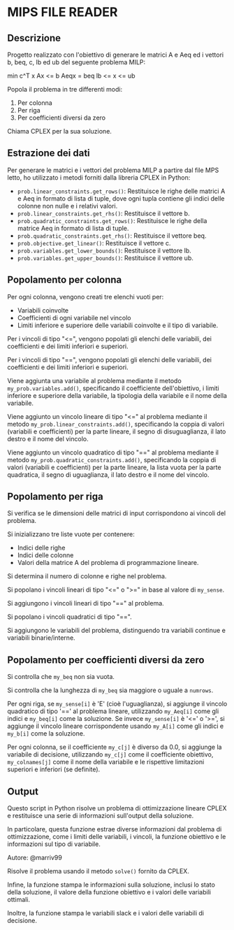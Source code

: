 # **MIPS FILE READER**

## Descrizione
Progetto realizzato con  l'obiettivo di generare le matrici A e Aeq ed i vettori b, beq, c, lb ed ub del seguente problema MILP:

min c^T x
Ax <= b
Aeqx = beq
lb <= x <= ub

Popola il problema in tre differenti modi:
1. Per colonna
2. Per riga
3. Per coefficienti diversi da zero

Chiama CPLEX per la sua soluzione.

## Estrazione dei dati
Per generare le matrici e i vettori del problema MILP a partire dal file MPS letto, ho utilizzato i metodi forniti dalla libreria CPLEX in Python:

- `prob.linear_constraints.get_rows()`: Restituisce le righe delle matrici A e Aeq in formato di lista di tuple, dove ogni tupla contiene gli indici delle colonne non nulle e i relativi valori.
- `prob.linear_constraints.get_rhs()`: Restituisce il vettore b.
- `prob.quadratic_constraints.get_rows()`: Restituisce le righe della matrice Aeq in formato di lista di tuple.
- `prob.quadratic_constraints.get_rhs()`: Restituisce il vettore beq.
- `prob.objective.get_linear()`: Restituisce il vettore c.
- `prob.variables.get_lower_bounds()`: Restituisce il vettore lb.
- `prob.variables.get_upper_bounds()`: Restituisce il vettore ub.

## Popolamento per colonna
Per ogni colonna, vengono creati tre elenchi vuoti per:
- Variabili coinvolte
- Coefficienti di ogni variabile nel vincolo
- Limiti inferiore e superiore delle variabili coinvolte e il tipo di variabile.

Per i vincoli di tipo "<=", vengono popolati gli elenchi delle variabili, dei coefficienti e dei limiti inferiori e superiori.

Per i vincoli di tipo "==", vengono popolati gli elenchi delle variabili, dei coefficienti e dei limiti inferiori e superiori.

Viene aggiunta una variabile al problema mediante il metodo `my_prob.variables.add()`, specificando il coefficiente dell'obiettivo, i limiti inferiore e superiore della variabile, la tipologia della variabile e il nome della variabile.

Viene aggiunto un vincolo lineare di tipo "<=" al problema mediante il metodo `my_prob.linear_constraints.add()`, specificando la coppia di valori (variabili e coefficienti) per la parte lineare, il segno di disuguaglianza, il lato destro e il nome del vincolo.

Viene aggiunto un vincolo quadratico di tipo "==" al problema mediante il metodo `my_prob.quadratic_constraints.add()`, specificando la coppia di valori (variabili e coefficienti) per la parte lineare, la lista vuota per la parte quadratica, il segno di uguaglianza, il lato destro e il nome del vincolo.

## Popolamento per riga
Si verifica se le dimensioni delle matrici di input corrispondono ai vincoli del problema.

Si inizializzano tre liste vuote per contenere:
- Indici delle righe
- Indici delle colonne
- Valori della matrice A del problema di programmazione lineare.

Si determina il numero di colonne e righe nel problema.

Si popolano i vincoli lineari di tipo "<=" o ">=" in base al valore di `my_sense`.

Si aggiungono i vincoli lineari di tipo "==" al problema.

Si popolano i vincoli quadratici di tipo "==".

Si aggiungono le variabili del problema, distinguendo tra variabili continue e variabili binarie/interne.

## Popolamento per coefficienti diversi da zero
Si controlla che `my_beq` non sia vuota.

Si controlla che la lunghezza di `my_beq` sia maggiore o uguale a `numrows`.

Per ogni riga, se `my_sense[i]` è 'E' (cioè l'uguaglianza), si aggiunge il vincolo quadratico di tipo '==' al problema lineare, utilizzando `my_Aeq[i]` come gli indici e `my_beq[i]` come la soluzione. Se invece `my_sense[i]` è '<=' o '>=', si aggiunge il vincolo lineare corrispondente usando `my_A[i]` come gli indici e `my_b[i]` come la soluzione.

Per ogni colonna, se il coefficiente `my_c[j]` è diverso da 0.0, si aggiunge la variabile di decisione, utilizzando `my_c[j]` come il coefficiente obiettivo, `my_colnames[j]` come il nome della variabile e le rispettive limitazioni superiori e inferiori (se definite).

## Output
Questo script in Python risolve un problema di ottimizzazione lineare CPLEX e restituisce una serie di informazioni sull'output della soluzione.

In particolare, questa funzione estrae diverse informazioni dal problema di ottimizzazione, come i limiti delle variabili, i vincoli, la funzione obiettivo e le informazioni sul tipo di variabile.

Autore: @marriv99

Risolve il problema usando il metodo `solve()` fornito da CPLEX.

Infine, la funzione stampa le informazioni sulla soluzione, inclusi lo stato della soluzione, il valore della funzione obiettivo e i valori delle variabili ottimali.

Inoltre, la funzione stampa le variabili slack e i valori delle variabili di decisione.
